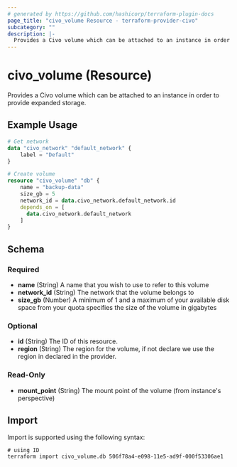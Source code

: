 ```yaml
---
# generated by https://github.com/hashicorp/terraform-plugin-docs
page_title: "civo_volume Resource - terraform-provider-civo"
subcategory: ""
description: |-
  Provides a Civo volume which can be attached to an instance in order to provide expanded storage.
---
```


# civo_volume (Resource)

Provides a Civo volume which can be attached to an instance in order to provide expanded storage.

## Example Usage

```terraform
# Get network
data "civo_network" "default_network" {
    label = "Default"
}

# Create volume
resource "civo_volume" "db" {
    name = "backup-data"
    size_gb = 5
    network_id = data.civo_network.default_network.id
    depends_on = [
      data.civo_network.default_network
    ]
}
```

<!-- schema generated by tfplugindocs -->
## Schema

### Required

- **name** (String) A name that you wish to use to refer to this volume
- **network_id** (String) The network that the volume belongs to
- **size_gb** (Number) A minimum of 1 and a maximum of your available disk space from your quota specifies the size of the volume in gigabytes

### Optional

- **id** (String) The ID of this resource.
- **region** (String) The region for the volume, if not declare we use the region in declared in the provider.

### Read-Only

- **mount_point** (String) The mount point of the volume (from instance's perspective)

## Import

Import is supported using the following syntax:

```shell
# using ID
terraform import civo_volume.db 506f78a4-e098-11e5-ad9f-000f53306ae1
```
